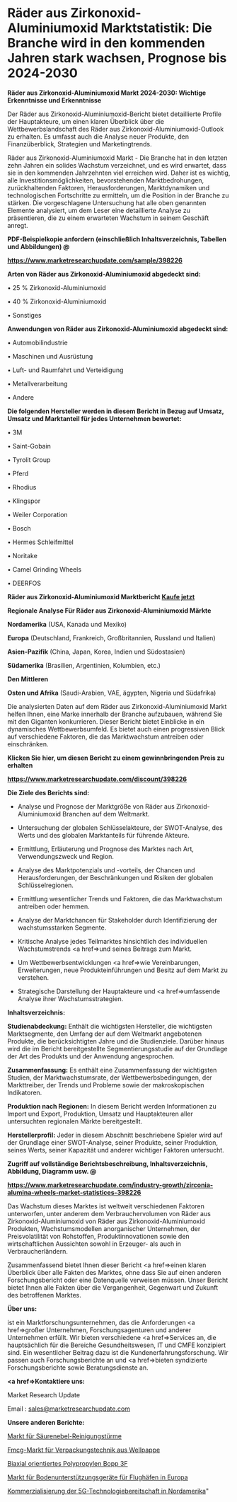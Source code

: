 # Räder aus Zirkonoxid-Aluminiumoxid Marktstatistik: Die Branche wird in den kommenden Jahren stark wachsen, Prognose bis 2024-2030

<strong>Räder aus Zirkonoxid-Aluminiumoxid Markt 2024-2030: Wichtige Erkenntnisse und Erkenntnisse</strong>

Der Räder aus Zirkonoxid-Aluminiumoxid-Bericht bietet detaillierte Profile der Hauptakteure, um einen klaren Überblick über die Wettbewerbslandschaft des Räder aus Zirkonoxid-Aluminiumoxid-Outlook zu erhalten. Es umfasst auch die Analyse neuer Produkte, den Finanzüberblick, Strategien und Marketingtrends.

Räder aus Zirkonoxid-Aluminiumoxid Markt - Die Branche hat in den letzten zehn Jahren ein solides Wachstum verzeichnet, und es wird erwartet, dass sie in den kommenden Jahrzehnten viel erreichen wird. Daher ist es wichtig, alle Investitionsmöglichkeiten, bevorstehenden Marktbedrohungen, zurückhaltenden Faktoren, Herausforderungen, Marktdynamiken und technologischen Fortschritte zu ermitteln, um die Position in der Branche zu stärken. Die vorgeschlagene Untersuchung hat alle oben genannten Elemente analysiert, um dem Leser eine detaillierte Analyse zu präsentieren, die zu einem erwarteten Wachstum in seinem Geschäft anregt.



<strong><b>PDF-Beispielkopie anfordern (einschließlich Inhaltsverzeichnis, Tabellen und Abbildungen) @ </b></strong>

<strong><a href=https://www.marketresearchupdate.com/sample/398226>

<strong>https://www.marketresearchupdate.com/sample/398226</u></a></strong></strong>



<strong>Arten von Räder aus Zirkonoxid-Aluminiumoxid abgedeckt sind:</strong>

• 25 % Zirkonoxid-Aluminiumoxid

• 40 % Zirkonoxid-Aluminiumoxid

• Sonstiges



<strong>Anwendungen von Räder aus Zirkonoxid-Aluminiumoxid abgedeckt sind:</strong>

• Automobilindustrie

• Maschinen und Ausrüstung

• Luft- und Raumfahrt und Verteidigung

• Metallverarbeitung

• Andere



<strong>Die folgenden Hersteller werden in diesem Bericht in Bezug auf Umsatz, Umsatz und Marktanteil für jedes Unternehmen bewertet:</strong>

• 3M

• Saint-Gobain

• Tyrolit Group

• Pferd

• Rhodius

• Klingspor

• Weiler Corporation

• Bosch

• Hermes Schleifmittel

• Noritake

• Camel Grinding Wheels

• DEERFOS



<strong>Räder aus Zirkonoxid-Aluminiumoxid Marktbericht <a href=https://www.marketresearchupdate.com/buynow/398226>Kaufe jetzt</a></strong>



<strong>Regionale Analyse Für Räder aus Zirkonoxid-Aluminiumoxid Märkte</strong>



<strong>Nordamerika</strong> (USA, Kanada und Mexiko)



<strong>Europa</strong> (Deutschland, Frankreich, Großbritannien, Russland und Italien)



<strong>Asien-Pazifik</strong> (China, Japan, Korea, Indien und Südostasien)



<strong>Südamerika</strong> (Brasilien, Argentinien, Kolumbien, etc.)



<strong>Den Mittleren</strong> 

<strong>Osten und Afrika</strong> (Saudi-Arabien, VAE, ägypten, Nigeria und Südafrika)

Die analysierten Daten auf dem Räder aus Zirkonoxid-Aluminiumoxid Markt helfen Ihnen, eine Marke innerhalb der Branche aufzubauen, während Sie mit den Giganten konkurrieren. Dieser Bericht bietet Einblicke in ein dynamisches Wettbewerbsumfeld. Es bietet auch einen progressiven Blick auf verschiedene Faktoren, die das Marktwachstum antreiben oder einschränken.



<strong>Klicken Sie hier, um diesen Bericht zu einem gewinnbringenden Preis zu erhalten
</strong>

<strong><a href=https://www.marketresearchupdate.com/discount/398226>https://www.marketresearchupdate.com/discount/398226</b></u></strong></a>



<strong>Die Ziele des Berichts sind:</strong>

- Analyse und Prognose der Marktgröße von Räder aus Zirkonoxid-Aluminiumoxid Branchen auf dem Weltmarkt.

- Untersuchung der globalen Schlüsselakteure, der SWOT-Analyse, des Werts und des globalen Marktanteils für führende Akteure.

- Ermittlung, Erläuterung und Prognose des Marktes nach Art, Verwendungszweck und Region.

- Analyse des Marktpotenzials und -vorteils, der Chancen und Herausforderungen, der Beschränkungen und Risiken der globalen Schlüsselregionen.

- Ermittlung wesentlicher Trends und Faktoren, die das Marktwachstum antreiben oder hemmen.

- Analyse der Marktchancen für Stakeholder durch Identifizierung der wachstumsstarken Segmente.

- Kritische Analyse jedes Teilmarktes hinsichtlich des individuellen Wachstumstrends <a href=>und</a> seines Beitrags zum Markt.

- Um Wettbewerbsentwicklungen <a href=>wie</a> Vereinbarungen, Erweiterungen, neue Produkteinführungen und Besitz auf dem Markt zu verstehen.

- Strategische Darstellung der Hauptakteure und <a href=>umfas</a>sende Analyse ihrer Wachstumsstrategien.



<strong>Inhaltsverzeichnis:</strong>



<strong>Studienabdeckung:</strong> Enthält die wichtigsten Hersteller, die wichtigsten Marktsegmente, den Umfang der auf dem Weltmarkt angebotenen Produkte, die berücksichtigten Jahre und die Studienziele. Darüber hinaus wird die im Bericht bereitgestellte Segmentierungsstudie auf der Grundlage der Art des Produkts und der Anwendung angesprochen.



<strong>Zusammenfassung:</strong> Es enthält eine Zusammenfassung der wichtigsten Studien, der Marktwachstumsrate, der Wettbewerbsbedingungen, der Markttreiber, der Trends und Probleme sowie der makroskopischen Indikatoren.



<strong>Produktion nach Regionen:</strong> In diesem Bericht werden Informationen zu Import und Export, Produktion, Umsatz und Hauptakteuren aller untersuchten regionalen Märkte bereitgestellt.



<strong>Herstellerprofil:</strong> Jeder in diesem Abschnitt beschriebene Spieler wird auf der Grundlage einer SWOT-Analyse, seiner Produkte, seiner Produktion, seines Werts, seiner Kapazität und anderer wichtiger Faktoren untersucht.



<strong><b>Zugriff auf vollständige Berichtsbeschreibung, Inhaltsverzeichnis, Abbildung, Diagramm usw. @ </b></strong>

<strong><a href=https://www.marketresearchupdate.com/industry-growth/zirconia-alumina-wheels-market-statistices-398226>https://www.marketresearchupdate.com/industry-growth/zirconia-alumina-wheels-market-statistices-398226</a></strong>

Das Wachstum dieses Marktes ist weltweit verschiedenen Faktoren unterworfen, unter anderem dem Verbrauchervolumen von Räder aus Zirkonoxid-Aluminiumoxid von Räder aus Zirkonoxid-Aluminiumoxid Produkten, Wachstumsmodellen anorganischer Unternehmen, der Preisvolatilität von Rohstoffen, Produktinnovationen sowie den wirtschaftlichen Aussichten sowohl in Erzeuger- als auch in Verbraucherländern.

Zusammenfassend bietet Ihnen dieser Bericht <a href=>einen</a> klaren Überblick über alle Fakten des Marktes, ohne dass Sie auf einen anderen Forschungsbericht oder eine Datenquelle verweisen müssen. Unser Bericht bietet Ihnen alle Fakten über die Vergangenheit, Gegenwart und Zukunft des betroffenen Marktes.



<strong>Über uns:</strong>

 ist ein Marktforschungsunternehmen, das die Anforderungen <a href=>großer</a> Unternehmen, Forschungsagenturen und anderer Unternehmen erfüllt. Wir bieten verschiedene <a href=>Services</a> an, die hauptsächlich für die Bereiche Gesundheitswesen, IT und CMFE konzipiert sind. Ein wesentlicher Beitrag dazu ist die Kundenerfahrungsforschung. Wir passen auch Forschungsberichte an und <a href=>bieten</a> syndizierte Forschungsberichte sowie Beratungsdienste an.



<strong><a href=>Kontaktiere uns:</a></strong>

Market Research Update

Email : sales@marketresearchupdate.com



<strong>Unsere anderen Berichte:</strong>

<a href=https://www.linkedin.com/pulse/acid-mist-purification-tower-market-witness-huge-growth>Markt für Säurenebel-Reinigungstürme</a>

<a href=https://www.linkedin.com/pulse/fmcg-corrugated-board-packaging-technique-market-outlooks>Fmcg-Markt für Verpackungstechnik aus Wellpappe</a>

<a href=https://www.linkedin.com/pulse/biaxially-oriented-polypropylene-bopp-3f>Biaxial orientiertes Polypropylen Bopp 3F</a>

<a href=https://www.linkedin.com/pulse/europe-airports-ground-support-equipment-market>Markt für Bodenunterstützungsgeräte für Flughäfen in Europa</a>

<a href=https://www.linkedin.com/pulse/north-america-5g-technology-readiness-commercialization>Kommerzialisierung der 5G-Technologiebereitschaft in Nordamerika</a>"
